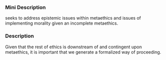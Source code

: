 ### Mini Description

seeks to address epistemic issues within metaethics and issues of implementing morality given an incomplete metaethics.

### Description

Given that the rest of ethics is downstream of and contingent upon metaethics, it is important that we generate a formalized way of proceeding.
